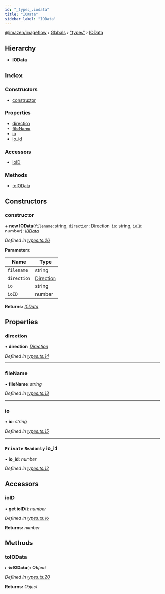 ```yaml
---
id: "_types_.iodata"
title: "IOData"
sidebar_label: "IOData"
---
```


[@imazen/imageflow](../index.md) › [Globals](../globals.md) › ["types"](../modules/_types_.md) › [IOData](_types_.iodata.md)

## Hierarchy

* **IOData**

## Index

### Constructors

* [constructor](_types_.iodata.md#constructor)

### Properties

* [direction](_types_.iodata.md#direction)
* [fileName](_types_.iodata.md#filename)
* [io](_types_.iodata.md#io)
* [io_id](_types_.iodata.md#private-readonly-io_id)

### Accessors

* [ioID](_types_.iodata.md#ioid)

### Methods

* [toIOData](_types_.iodata.md#toiodata)

## Constructors

###  constructor

\+ **new IOData**(`filename`: string, `direction`: [Direction](../enums/_types_.direction.md), `io`: string, `ioID`: number): *[IOData](_types_.iodata.md)*

*Defined in [types.ts:26](https://github.com/imazen/imageflow-node/blob/8d7450b/lib/types.ts#L26)*

**Parameters:**

Name | Type |
------ | ------ |
`filename` | string |
`direction` | [Direction](../enums/_types_.direction.md) |
`io` | string |
`ioID` | number |

**Returns:** *[IOData](_types_.iodata.md)*

## Properties

###  direction

• **direction**: *[Direction](../enums/_types_.direction.md)*

*Defined in [types.ts:14](https://github.com/imazen/imageflow-node/blob/8d7450b/lib/types.ts#L14)*

___

###  fileName

• **fileName**: *string*

*Defined in [types.ts:13](https://github.com/imazen/imageflow-node/blob/8d7450b/lib/types.ts#L13)*

___

###  io

• **io**: *string*

*Defined in [types.ts:15](https://github.com/imazen/imageflow-node/blob/8d7450b/lib/types.ts#L15)*

___

### `Private` `Readonly` io_id

• **io_id**: *number*

*Defined in [types.ts:12](https://github.com/imazen/imageflow-node/blob/8d7450b/lib/types.ts#L12)*

## Accessors

###  ioID

• **get ioID**(): *number*

*Defined in [types.ts:16](https://github.com/imazen/imageflow-node/blob/8d7450b/lib/types.ts#L16)*

**Returns:** *number*

## Methods

###  toIOData

▸ **toIOData**(): *Object*

*Defined in [types.ts:20](https://github.com/imazen/imageflow-node/blob/8d7450b/lib/types.ts#L20)*

**Returns:** *Object*
